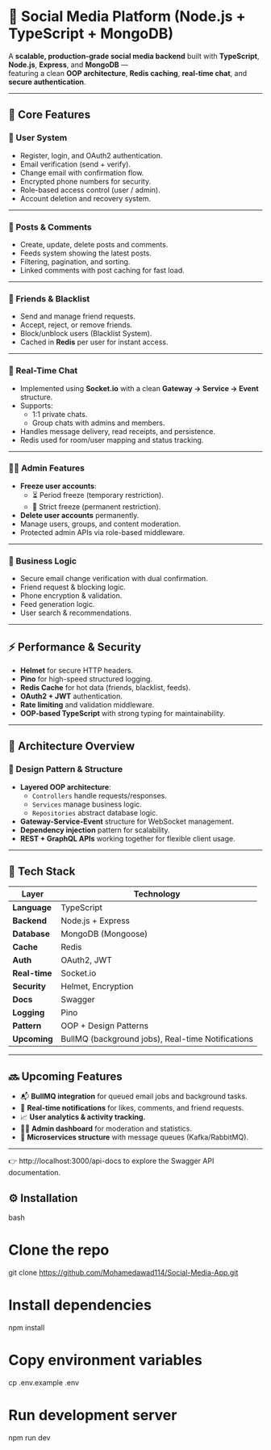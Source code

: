 
# 🚀 Social Media Platform (Node.js + TypeScript + MongoDB)

A **scalable, production-grade social media backend** built with **TypeScript**, **Node.js**, **Express**, and **MongoDB** —  
featuring a clean **OOP architecture**, **Redis caching**, **real-time chat**, and **secure authentication**.

---

## 🧩 Core Features

### 👤 User System
- Register, login, and OAuth2 authentication.
- Email verification (send + verify).
- Change email with confirmation flow.
- Encrypted phone numbers for security.
- Role-based access control (user / admin).
- Account deletion and recovery system.

---

### 📰 Posts & Comments
- Create, update, delete posts and comments.
- Feeds system showing the latest posts.
- Filtering, pagination, and sorting.
- Linked comments with post caching for fast load.

---

### 🤝 Friends & Blacklist
- Send and manage friend requests.
- Accept, reject, or remove friends.
- Block/unblock users (Blacklist System).
- Cached in **Redis** per user for instant access.

---

### 💬 Real-Time Chat
- Implemented using **Socket.io** with a clean **Gateway → Service → Event** structure.
- Supports:
  - 1:1 private chats.
  - Group chats with admins and members.
- Handles message delivery, read receipts, and persistence.
- Redis used for room/user mapping and status tracking.

---

### 🧑‍💼 Admin Features
- **Freeze user accounts**:
  - ⏳ Period freeze (temporary restriction).
  - 🚫 Strict freeze (permanent restriction).
- **Delete user accounts** permanently.
- Manage users, groups, and content moderation.
- Protected admin APIs via role-based middleware.

---

### 🧠 Business Logic
- Secure email change verification with dual confirmation.
- Friend request & blocking logic.
- Phone encryption & validation.
- Feed generation logic.
- User search & recommendations.

---

## ⚡ Performance & Security
- **Helmet** for secure HTTP headers.
- **Pino** for high-speed structured logging.
- **Redis Cache** for hot data (friends, blacklist, feeds).
- **OAuth2 + JWT** authentication.
- **Rate limiting** and validation middleware.
- **OOP-based TypeScript** with strong typing for maintainability.

---

## 🧱 Architecture Overview

### 🧩 Design Pattern & Structure
- **Layered OOP architecture**:
  - `Controllers` handle requests/responses.
  - `Services` manage business logic.
  - `Repositories` abstract database logic.
- **Gateway-Service-Event** structure for WebSocket management.
- **Dependency injection** pattern for scalability.
- **REST + GraphQL APIs** working together for flexible client usage.

---

## 🧰 Tech Stack

| Layer | Technology |
|-------|-------------|
| **Language** | TypeScript |
| **Backend** | Node.js + Express |
| **Database** | MongoDB (Mongoose) |
| **Cache** | Redis |
| **Auth** | OAuth2, JWT |
| **Real-time** | Socket.io |
| **Security** | Helmet, Encryption |
| **Docs** | Swagger |
| **Logging** | Pino |
| **Pattern** | OOP + Design Patterns |
| **Upcoming** | BullMQ (background jobs), Real-time Notifications |

---

## 🔜 Upcoming Features
- 📬 **BullMQ integration** for queued email jobs and background tasks.  
- 🔔 **Real-time notifications** for likes, comments, and friend requests.  
- 📈 **User analytics & activity tracking.**  
- 🧑‍💼 **Admin dashboard** for moderation and statistics.  
- 🧱 **Microservices structure** with message queues (Kafka/RabbitMQ).

---
👉 http://localhost:3000/api-docs
to explore the Swagger API documentation.
## ⚙ Installation

bash
# Clone the repo
git clone https://github.com/Mohamedawad114/Social-Media-App.git

# Install dependencies
npm install

# Copy environment variables
cp .env.example .env

# Run development server
npm run dev
